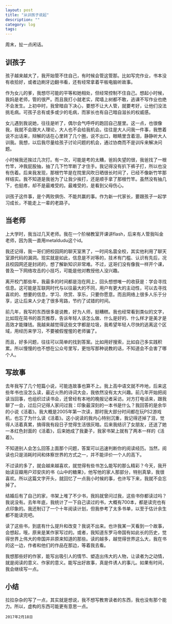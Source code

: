 ```yaml
---
layout: post
title: "从训孩子说起"
description: ""
category: log
tags:
---
```


周末，扯一点闲话。

## 训孩子

孩子越来越大了，我开始管不住自己，有时候会管这管那。比如写完作业，书本没有收拾好，或者边刷牙边翻书看，还有经常拿着平板电脑听故事。

作为女儿的爹，我想尽可能的平等和她相处，但经常控制不住自己。想起小时候，我妈是老师，管的很严。而且我打小就老实，爬墙上树都不敢，逃课不写作业也绝不会发生。上初中时，我曾暗自下决心，要想不让大人管，就要考好，让他们没法挑毛病。可孩子总有或多或少的毛病，而家长也有自己暗自滋长的权威感。

女儿遇到我说她，往往是听了，偶尔会气呼呼的跑回自己屋里。这一点，也很像我，我就不会跟大人理论，大人也不会给我机会。往往是大人问我一件事，我憋着说不出话来，辩解的话在心里转了几个圈，说不出口，眼睛里含着泪，静静听大人训我。我想，以后我尽量给孩子讨论问题的机会，通过协商而不是训斥来解决问题。

小时候我还挨过几次打。有一次，可能是考的太糟，爸妈失望的很，我爸找了一根竹竿，冲我屁股抽，抽了几下竹竿断了才住手。我记得没有扒下裤子打，所以也没有伤着。后来我发现，那根竹竿是在院里风吹日晒很长时间了，已经不像新竹竿那样结实。我不知道是我爸为了让我少挨打，还是顺手拿了那根竹竿。虽然没有抽几下，也挺疼，却不是最难受的。最难受的，是看到父母伤心。

训孩子这件事，是个两败俱伤、不能共赢的事。作为新一代家长，要跟孩子一起学习成长，不能走上一辈的老路子。

## 当老师

上大学时，我当过几天老师。我在一个阶梯教室开课讲flash，后来有人管我叫金老师，因为我一直用metaldudu这个id。

我还记得，我一哥们把校园网的聊天室黑了，一时间名震全校，其实他利用了聊天室源代码的漏洞。现实就是如此，信息是不对等的，技术有门槛、认识有先后，况且校园网还是封闭的，想了解新知识非常难。不过，这哥们没有像我一样开个课，普及一下网络攻击的小技巧，可能是他对教授他人没兴趣。

离开校门那些年，我最多的时间都是泡在网上，回头想想唯一的收获是：学会寻找信息。这可能是互联网时代与以往最大的不同，用户有更大的主动性，可以去寻找喜欢的、想要的信息，学习、欣赏、享乐，只要你愿意。而且网络上很多人乐于分享，这让后来人少走了很多弯路，节约了试错的时间。

前几年，我写的东西很多是说教，好为人师，挺糟糕。我也经常看到类似的文字，比如现在简书的首页推荐，告诉年轻人该怎么做、什么是好的、什么样才是美才是高效才能赚钱。我越来越觉得这些文字都是垃圾，我希望年轻人尽快的逃离这个区域，用经历来学习，不要被假惺惺的老师骗了。

而且，好多问题，往往可以简单的找到答案。比如用好搜索，比如自己多实践积累。所以慢慢的也不想在公众号里写，更怕写那种说教的话，不知道会不会害了哪个人。

## 写故事

去年我写了几个短篇小说，可能连故事也算不上。我上高中语文就不咋地，后来这些年书也没怎么读，最近火热的诗词大会，我依然没有太大兴趣。前几年开始把阅读当回事，也组织过读书会，还曾经有本地的晚报记者采访。对方打电话来，跟我聊了一会，过后只记得人家问过我：印象最深刻的一本书是什么？我回答的是余华的小说《活着》。我大概是2005年第一次读，那时我大部分时间都在玩PS2游戏机，也忘了为什么读《活着》。这小说读的我内心特别沉重，我记得还掉了泪，觉得人活着真累，搞得我有段日子觉得生活很灰暗。后来我结识了女朋友，还送了她一本红色封面的《活着》，后来她成了我妻子，我家书架上就有了两本一样的《活着》。

不知道别人会怎么回答上面那个问题，答案可以迅速判断你的阅读经历。当然，阅读也只是消耗时间和体察世界的方式之一，并不能评价一个人的高下。

不过读的多了，就会越来越喜欢，就觉得有些书怎么能写的那么精彩？今天，我开始读豆瓣用户邓安庆的书《山中的糖果》，他写他的家人那部分，特别真挚，我很喜欢。所以这篇文字开头，就回忆了一点我小时候的事，也许写下来，我就不会忘掉了。

结婚后有了自己的家，书架上堆了不少书，我妈就曾问过我，这些书你都读过吗？我说没有。去年年底，我统计了一下自己读过的书，大概有700本，都是读完也有点印象的。我还制订了一个十年阅读计划，但我参考了太多书单，以至于估计余生都不能读完吧。

读了这些书，到底有什么提升和改变？我说不出来。也许我某一天看到一个故事，会想起，哦，原来是某作家写过的。或者，我知道东罗马帝国有如此长的历史，觉得世界上伟大的帝国并非原来知道的那些。读的越多，越觉得世界这么大，我在书的这一边，作者和他们的作品在那边，等着我去看。

我想那些好的作家，能写出吸引人的情节、塑造出伟大的人物，让读者为之动情，就是阅读的意义、作家的意义。能写出好故事，真是件诱人的事儿。如果有时间，我会继续写一点。

## 小结

拉拉杂杂的写了一点，其实就是想说，我不想写教育读者的东西，我也没有那个能力。所以，虚构的东西可能更有意思一点。

`2017年2月18日`
